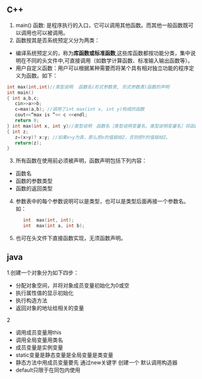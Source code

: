## C++

1. main() 函数: 是程序执行的入口，它可以调用其他函数。而其他一般函数既可以调用也可以被调用。
2. 函数按其是否系统预定义分为两类：
- 编译系统预定义的，称为**库函数或标准函数**,这些库函数都按功能分类，集中说明在不同的头文件中,可直接调用（如数学计算函数、标准输入输出函数等）。
- 用户自定义函数：用户可以根据某种需要而将某个具有相对独立功能的程序定义为函数。如下：
```c++
int max(int,int)//类型说明  函数名(形式参数表, 形式参数表)函数的声明
int main()
{ int a,b,c;
   cin>>a>>b;
   c=max(a,b); //调用了int max(int x, int y)构成的函数 
   cout<<“max is ”<< c <<endl;
   return 0;
} int max(int x, int y)//类型说明　函数名［类型说明变量名，类型说明变量名］将函数定义(实现)
{ int z;
   z=(x>y)? x:y; //如果x>y为真，那么把x的值赋给Z，否则把Y的值赋给Z。
   return(z);
}
```
3. 所有函数在使用前必须被声明，函数声明包括下列内容：
- 函数名
- 函数的参数类型
- 函数的返回类型
4. 参数表中的每个参数说明可以是类型，也可以是类型后面再接一个参数名。如：
```c++
      int  max(int, int);
      int  max(int a, int b);
```
5. 也可在头文件下直接函数实现，无须函数声明。


## java

1.创建一个对象分为如下四步：
- 分配对象空间，并将对象成员变量初始化为0或空
- 执行属性值的显示初始化
- 执行构造方法
- 返回对象的地址给相关的变量

2
- 调用成员变量用this
- 调用全局变量用类名
- 成员变量是实例变量
- static变量是静态变量是全局变量是类变量
- 静态方法中用成员变量要先 通过new关键字 创建一个  默认调用构造器
- default只限于在同包内使用

